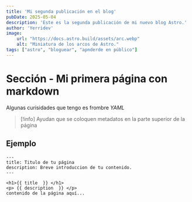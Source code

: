 ```yaml
---
title: 'Mi segunda publicación en el blog'
pubDate: 2025-05-04
description: 'Este es la segunda publicación de mi nuevo blog Astro.'
author: 'Yerridev'
image:
    url: "https://docs.astro.build/assets/arc.webp"
    alt: "Miniatura de los arcos de Astro."
tags: ["astro", "bloguear", "apnderde en público"]
---
```


# Sección - Mi primera página con markdown

Algunas curisidades que tengo es frombre _YAML_

> [!info]
> Ayudan que se coloquen metadatos en la parte superior de la página

## Ejemplo

```
---
title: Titulo de tu página
description: Breve introduccion de tu contenido.
---

<h1>{{ title  }} </h1>
<p> {{ description  }} </p>
contenido de la página aquí...
```

